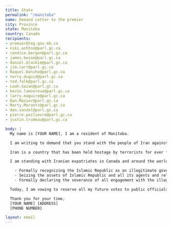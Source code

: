 ```yaml
---
title: State
permalink: "/manitoba"
name: Demand Letter to the premier
city: Province
state: Manitoba
country: Canada
recipients:
- premier@leg.gov.mb.ca
- niki.ashton@parl.gc.ca
- candice.bergen@parl.gc.ca
- james.bezan@parl.gc.ca
- daniel.blaikie@parl.gc.ca
- jim.carr@parl.gc.ca
- Raquel.Dancho@parl.gc.ca
- terry.duguid@parl.gc.ca
- ted.falk@parl.gc.ca
- Leah.Gazan@parl.gc.ca
- kevin.lamoureux@parl.gc.ca
- larry.maguire@parl.gc.ca
- Dan.Mazier@parl.gc.ca
- Marty.Morantz@parl.gc.ca
- dan.vandal@parl.gc.ca
- pierre.poilievre@parl.gc.ca
- justin.trudeau@parl.gc.ca

body: |
  My name is [YOUR NAME], I am a resident of Manitoba.

  I am writing to demand that you stand with the people of Iran against the regime of the Islamic Republic. In the past, Western governments have paid lip service to solidarity with the people of Iran, but in the next breath, they have allowed regime officials to immigrate to western countries with millions of dollars of stolen money to live lives of luxury; they have, directly or indirectly through intermediaries, made deals with the Islamic Republic that have led to its sustenance.

  Iran is a country that has been held hostage by terrorists for over four decades. This regime is the number one state sponsor of terrorism in the Middle East. They have shot down passenger planes as a political maneuver. They regularly use torture and sadism as a means to maintain their grip on power. It is an outrage that all members of the regime apparatus are not recognized as terrorists, that deals continue to be made with them via backchannels, and that the support for the brave people of Iran has stopped at mere statements.

  I am standing with Iranian expatriates in Canada and around the world and with the the millions of Iranians who are bravely facing this regime on their streets.  I demand that yourself and Manitoba meaningfully do the same by:

    - Formally recognizing the Islamic Republic as an illegitimate government and the Islamic Revolutionary Guards Corps as a terrorist organization, 
    - Seizing the assets of Islamic Republic and all its agents and releasing them only to a legitimate government of Iran,
    - Formally declaring the severance of all engagement with the illegitimate regime.

  Today, I am vowing to reserve all my future votes to public officials and parties who stand with the brave people of Iran, regardless of all other considerations.

  Thank you for your time,
  [YOUR NAME] [ADDRESS]
  [PHONE NUMBER]

layout: email
---
```


